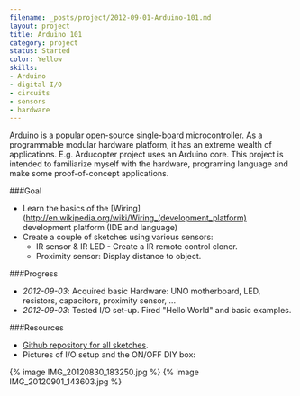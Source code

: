 ```yaml
---
filename: _posts/project/2012-09-01-Arduino-101.md
layout: project
title: Arduino 101 
category: project
status: Started
color: Yellow 
skills:
- Arduino
- digital I/O
- circuits
- sensors
- hardware 
---
```


[Arduino](http://en.wikipedia.org/wiki/Arduino) is a popular open-source single-board microcontroller. As a programmable modular hardware platform, it has an extreme wealth of applications. E.g. Arducopter project uses an Arduino core. This project is intended to familiarize myself with the hardware, programing language and make some proof-of-concept applications.


###Goal

* Learn the basics of the [Wiring](http://en.wikipedia.org/wiki/Wiring_(development_platform) development platform (IDE and language)
* Create a couple of sketches using various sensors:
    * IR sensor & IR LED - Create a IR remote control cloner.
    * Proximity sensor: Display distance to object.

###Progress

* *2012-09-03*:  Acquired basic Hardware: UNO motherboard, LED,
  resistors, capacitors, proximity sensor, ...
* *2012-09-03*:  Tested I/O set-up. Fired "Hello World" and basic examples.


###Resources

* [Github repository for all sketches]().
* Pictures of I/O setup and the ON/OFF DIY box:

{% image IMG_20120830_183250.jpg %}
{% image IMG_20120901_143603.jpg %}
